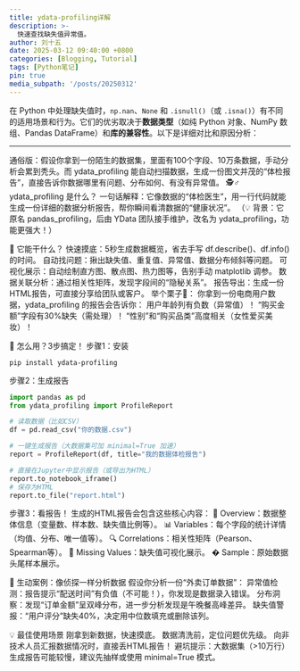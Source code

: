 ```yaml
---
title: ydata-profiling详解
description: >-
  快速查找缺失值异常值。
author: 刘十五
date: 2025-03-12 09:40:00 +0800
categories: [Blogging, Tutorial]
tags: [Python笔记]
pin: true
media_subpath: '/posts/20250312'
---
```


在 Python 中处理缺失值时，`np.nan`、`None` 和 `.isnull()`（或 `.isna()`）有不同的适用场景和行为。它们的优劣取决于**数据类型**（如纯 Python 对象、NumPy 数组、Pandas DataFrame）和**库的兼容性**。以下是详细对比和原因分析：

---
通俗版：假设你拿到一份陌生的数据集，里面有100个字段、10万条数据，手动分析会累到秃头。而 ydata_profiling 能自动扫描数据，生成一份图文并茂的“体检报告”，直接告诉你数据哪里有问题、分布如何、有没有异常值。
🕵️♂️ ydata_profiling 是什么？
一句话解释：它像数据的“体检医生”，用一行代码就能生成一份详细的数据分析报告，帮你瞬间看清数据的“健康状况”。
（💡 背景：它原名 pandas_profiling，后由 YData 团队接手维护，改名为 ydata_profiling，功能更强大！）

🚀 它能干什么？
快速摸底：5秒生成数据概览，省去手写 df.describe()、df.info() 的时间。
自动找问题：揪出缺失值、重复值、异常值、数据分布倾斜等问题。
可视化展示：自动绘制直方图、散点图、热力图等，告别手动 matplotlib 调参。
数据关联分析：通过相关性矩阵，发现字段间的“隐秘关系”。
报告导出：生成一份HTML报告，可直接分享给团队或客户。
举个栗子🌰：
你拿到一份电商用户数据，ydata_profiling 的报告会告诉你：
用户年龄列有负数（异常值）！
“购买金额”字段有30%缺失（需处理）！
“性别”和“购买品类”高度相关（女性爱买美妆）！

📝 怎么用？3步搞定！
步骤1：安装
```shell
pip install ydata-profiling
```
步骤2：生成报告
```python
import pandas as pd
from ydata_profiling import ProfileReport

# 读取数据（比如CSV）
df = pd.read_csv("你的数据.csv")

# 一键生成报告（大数据集可加 minimal=True 加速）
report = ProfileReport(df, title="我的数据体检报告")

# 直接在Jupyter中显示报告（或导出为HTML）
report.to_notebook_iframe()
# 保存为HTML
report.to_file("report.html")
```
步骤3：看报告！
生成的HTML报告会包含这些核心内容：
🎯 Overview：数据整体信息（变量数、样本数、缺失值比例等）。
📊 Variables：每个字段的统计详情（均值、分布、唯一值等）。
🔍 Correlations：相关性矩阵（Pearson、Spearman等）。
🚨 Missing Values：缺失值可视化展示。
� Sample：原始数据头尾样本展示。

🌟 生动案例：像侦探一样分析数据
假设你分析一份“外卖订单数据”：
异常值检测：报告提示“配送时间”有负值（不可能！），你发现是数据录入错误。
分布洞察：发现“订单金额”呈双峰分布，进一步分析发现是午晚餐高峰差异。
缺失值警报：“用户评分”缺失40%，决定用中位数填充或删除该列。

💡 最佳使用场景
刚拿到新数据，快速摸底。
数据清洗前，定位问题优先级。
向非技术人员汇报数据情况时，直接丢HTML报告！
避坑提示：大数据集（>10万行）生成报告可能较慢，建议先抽样或使用 minimal=True 模式。